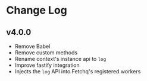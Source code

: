 # Change Log

## v4.0.0

- Remove Babel
- Remove custom methods
- Rename context's instance api to `log`
- Improve fastify integration
- Injects the `log` API into Fetchq's registered workers
